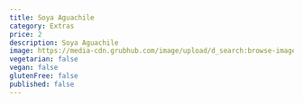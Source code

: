```yaml
---
title: Soya Aguachile
category: Extras
price: 2
description: Soya Aguachile
image: https://media-cdn.grubhub.com/image/upload/d_search:browse-images:default.jpg/w_150,q_auto:low,fl_lossy,dpr_2.0,c_fill,f_auto,h_150/okcnwqezc5hlpdo86ivt
vegetarian: false
vegan: false
glutenFree: false
published: false
---
```

